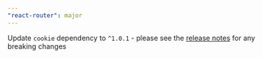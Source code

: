 ```yaml
---
"react-router": major
---
```


Update `cookie` dependency to `^1.0.1` - please see the [release notes](https://github.com/jshttp/cookie/releases) for any breaking changes
